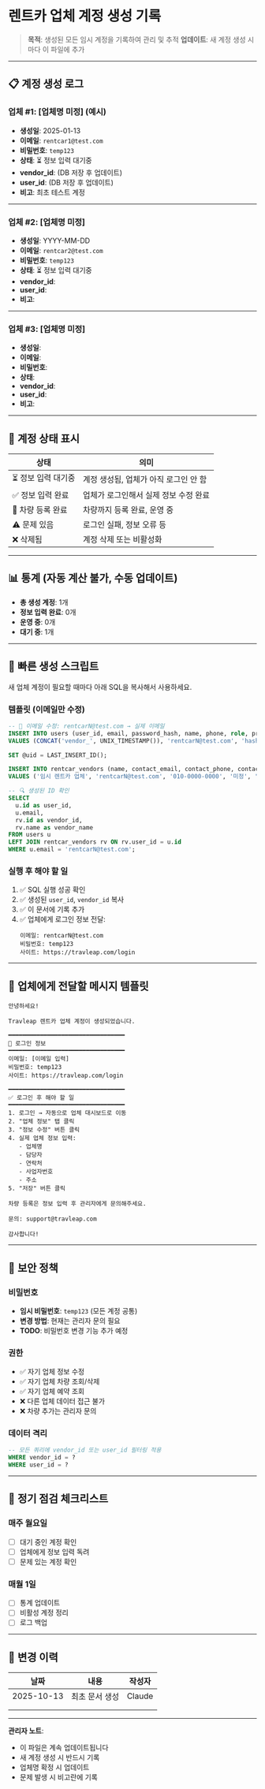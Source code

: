 # 렌트카 업체 계정 생성 기록

> **목적**: 생성된 모든 임시 계정을 기록하여 관리 및 추적
> **업데이트**: 새 계정 생성 시마다 이 파일에 추가

---

## 📋 계정 생성 로그

### 업체 #1: [업체명 미정] (예시)
- **생성일**: 2025-01-13
- **이메일**: `rentcar1@test.com`
- **비밀번호**: `temp123`
- **상태**: ⏳ 정보 입력 대기중
- **vendor_id**: (DB 저장 후 업데이트)
- **user_id**: (DB 저장 후 업데이트)
- **비고**: 최초 테스트 계정

---

### 업체 #2: [업체명 미정]
- **생성일**: YYYY-MM-DD
- **이메일**: `rentcar2@test.com`
- **비밀번호**: `temp123`
- **상태**: ⏳ 정보 입력 대기중
- **vendor_id**:
- **user_id**:
- **비고**:

---

### 업체 #3: [업체명 미정]
- **생성일**:
- **이메일**:
- **비밀번호**:
- **상태**:
- **vendor_id**:
- **user_id**:
- **비고**:

---

## 🔄 계정 상태 표시

| 상태 | 의미 |
|------|------|
| ⏳ 정보 입력 대기중 | 계정 생성됨, 업체가 아직 로그인 안 함 |
| ✅ 정보 입력 완료 | 업체가 로그인해서 실제 정보 수정 완료 |
| 🚗 차량 등록 완료 | 차량까지 등록 완료, 운영 중 |
| ⚠️ 문제 있음 | 로그인 실패, 정보 오류 등 |
| ❌ 삭제됨 | 계정 삭제 또는 비활성화 |

---

## 📊 통계 (자동 계산 불가, 수동 업데이트)

- **총 생성 계정**: 1개
- **정보 입력 완료**: 0개
- **운영 중**: 0개
- **대기 중**: 1개

---

## 🔧 빠른 생성 스크립트

새 업체 계정이 필요할 때마다 아래 SQL을 복사해서 사용하세요.

### 템플릿 (이메일만 수정)

```sql
-- 📧 이메일 수정: rentcarN@test.com → 실제 이메일
INSERT INTO users (user_id, email, password_hash, name, phone, role, preferred_language, preferred_currency, is_active, email_verified, created_at, updated_at)
VALUES (CONCAT('vendor_', UNIX_TIMESTAMP()), 'rentcarN@test.com', 'hashed_temp123', '임시업체', '010-0000-0000', 'vendor', 'ko', 'KRW', true, true, NOW(), NOW());

SET @uid = LAST_INSERT_ID();

INSERT INTO rentcar_vendors (name, contact_email, contact_phone, contact_person, business_number, address, is_active, is_verified, vehicle_count, user_id, created_at, updated_at)
VALUES ('임시 렌트카 업체', 'rentcarN@test.com', '010-0000-0000', '미정', '000-00-00000', '미정', false, false, 0, @uid, NOW(), NOW());

-- 🔍 생성된 ID 확인
SELECT
  u.id as user_id,
  u.email,
  rv.id as vendor_id,
  rv.name as vendor_name
FROM users u
LEFT JOIN rentcar_vendors rv ON rv.user_id = u.id
WHERE u.email = 'rentcarN@test.com';
```

### 실행 후 해야 할 일

1. ✅ SQL 실행 성공 확인
2. ✅ 생성된 `user_id`, `vendor_id` 복사
3. ✅ 이 문서에 기록 추가
4. ✅ 업체에게 로그인 정보 전달:
   ```
   이메일: rentcarN@test.com
   비밀번호: temp123
   사이트: https://travleap.com/login
   ```

---

## 🎯 업체에게 전달할 메시지 템플릿

```
안녕하세요!

Travleap 렌트카 업체 계정이 생성되었습니다.

━━━━━━━━━━━━━━━━━━━━━━━━━━━━━━━━━
📧 로그인 정보
━━━━━━━━━━━━━━━━━━━━━━━━━━━━━━━━━
이메일: [이메일 입력]
비밀번호: temp123
사이트: https://travleap.com/login

━━━━━━━━━━━━━━━━━━━━━━━━━━━━━━━━━
✅ 로그인 후 해야 할 일
━━━━━━━━━━━━━━━━━━━━━━━━━━━━━━━━━
1. 로그인 → 자동으로 업체 대시보드로 이동
2. "업체 정보" 탭 클릭
3. "정보 수정" 버튼 클릭
4. 실제 업체 정보 입력:
   - 업체명
   - 담당자
   - 연락처
   - 사업자번호
   - 주소
5. "저장" 버튼 클릭

차량 등록은 정보 입력 후 관리자에게 문의해주세요.

문의: support@travleap.com

감사합니다!
```

---

## 🔐 보안 정책

### 비밀번호
- **임시 비밀번호**: `temp123` (모든 계정 공통)
- **변경 방법**: 현재는 관리자 문의 필요
- **TODO**: 비밀번호 변경 기능 추가 예정

### 권한
- ✅ 자기 업체 정보 수정
- ✅ 자기 업체 차량 조회/삭제
- ✅ 자기 업체 예약 조회
- ❌ 다른 업체 데이터 접근 불가
- ❌ 차량 추가는 관리자 문의

### 데이터 격리
```sql
-- 모든 쿼리에 vendor_id 또는 user_id 필터링 적용
WHERE vendor_id = ?
WHERE user_id = ?
```

---

## 📅 정기 점검 체크리스트

### 매주 월요일
- [ ] 대기 중인 계정 확인
- [ ] 업체에게 정보 입력 독려
- [ ] 문제 있는 계정 확인

### 매월 1일
- [ ] 통계 업데이트
- [ ] 비활성 계정 정리
- [ ] 로그 백업

---

## 📝 변경 이력

| 날짜 | 내용 | 작성자 |
|------|------|--------|
| 2025-10-13 | 최초 문서 생성 | Claude |
| | | |
| | | |

---

**관리자 노트**:
- 이 파일은 계속 업데이트됩니다
- 새 계정 생성 시 반드시 기록
- 업체명 확정 시 업데이트
- 문제 발생 시 비고란에 기록
